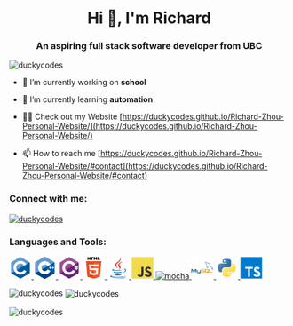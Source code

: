 <h1 align="center">Hi 👋, I'm Richard</h1>
<h3 align="center">An aspiring full stack software developer from UBC</h3>

<p align="left"> <img src="https://komarev.com/ghpvc/?username=duckycodes&label=Profile%20views&color=0e75b6&style=flat" alt="duckycodes" /> </p>

- 🔭 I’m currently working on **school**

- 🌱 I’m currently learning **automation**

- 👨‍💻 Check out my Website [https://duckycodes.github.io/Richard-Zhou-Personal-Website/](https://duckycodes.github.io/Richard-Zhou-Personal-Website/)

- 📫 How to reach me [https://duckycodes.github.io/Richard-Zhou-Personal-Website/#contact](https://duckycodes.github.io/Richard-Zhou-Personal-Website/#contact)

<h3 align="left">Connect with me:</h3>
<p align="left">
<a href="https://www.leetcode.com/duckycodes" target="blank"><img align="center" src="https://raw.githubusercontent.com/rahuldkjain/github-profile-readme-generator/master/src/images/icons/Social/leet-code.svg" alt="duckycodes" height="30" width="40" /></a>
</p>

<h3 align="left">Languages and Tools:</h3>
<p align="left"> <a href="https://www.cprogramming.com/" target="_blank" rel="noreferrer"> <img src="https://raw.githubusercontent.com/devicons/devicon/master/icons/c/c-original.svg" alt="c" width="40" height="40"/> </a> <a href="https://www.w3schools.com/cpp/" target="_blank" rel="noreferrer"> <img src="https://raw.githubusercontent.com/devicons/devicon/master/icons/cplusplus/cplusplus-original.svg" alt="cplusplus" width="40" height="40"/> </a> <a href="https://www.w3schools.com/cs/" target="_blank" rel="noreferrer"> <img src="https://raw.githubusercontent.com/devicons/devicon/master/icons/csharp/csharp-original.svg" alt="csharp" width="40" height="40"/> </a> <a href="https://www.w3.org/html/" target="_blank" rel="noreferrer"> <img src="https://raw.githubusercontent.com/devicons/devicon/master/icons/html5/html5-original-wordmark.svg" alt="html5" width="40" height="40"/> </a> <a href="https://www.java.com" target="_blank" rel="noreferrer"> <img src="https://raw.githubusercontent.com/devicons/devicon/master/icons/java/java-original.svg" alt="java" width="40" height="40"/> </a> <a href="https://developer.mozilla.org/en-US/docs/Web/JavaScript" target="_blank" rel="noreferrer"> <img src="https://raw.githubusercontent.com/devicons/devicon/master/icons/javascript/javascript-original.svg" alt="javascript" width="40" height="40"/> </a> <a href="https://mochajs.org" target="_blank" rel="noreferrer"> <img src="https://www.vectorlogo.zone/logos/mochajs/mochajs-icon.svg" alt="mocha" width="40" height="40"/> </a> <a href="https://www.mysql.com/" target="_blank" rel="noreferrer"> <img src="https://raw.githubusercontent.com/devicons/devicon/master/icons/mysql/mysql-original-wordmark.svg" alt="mysql" width="40" height="40"/> </a> <a href="https://www.python.org" target="_blank" rel="noreferrer"> <img src="https://raw.githubusercontent.com/devicons/devicon/master/icons/python/python-original.svg" alt="python" width="40" height="40"/> </a> <a href="https://www.typescriptlang.org/" target="_blank" rel="noreferrer"> <img src="https://raw.githubusercontent.com/devicons/devicon/master/icons/typescript/typescript-original.svg" alt="typescript" width="40" height="40"/> </a> </p>

<p><img align="left" src="https://github-readme-stats.vercel.app/api/top-langs?username=duckycodes&show_icons=true&locale=en&layout=compact" alt="duckycodes" /></p>

<p>&nbsp;<img align="center" src="https://github-readme-stats.vercel.app/api?username=duckycodes&show_icons=true&locale=en" alt="duckycodes" /></p>

<p><img align="center" src="https://github-readme-streak-stats.herokuapp.com/?user=duckycodes&" alt="duckycodes" /></p>
